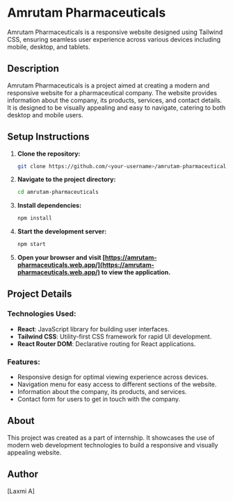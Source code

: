 # Amrutam Pharmaceuticals

Amrutam Pharmaceuticals is a responsive website designed using Tailwind CSS, ensuring seamless user experience across various devices including mobile, desktop, and tablets.

## Description

Amrutam Pharmaceuticals is a project aimed at creating a modern and responsive website for a pharmaceutical company. The website provides information about the company, its products, services, and contact details. It is designed to be visually appealing and easy to navigate, catering to both desktop and mobile users.

## Setup Instructions

1. **Clone the repository:**
   ```bash
   git clone https://github.com/<your-username>/amrutam-pharmaceuticals.git
   ```
   
2. **Navigate to the project directory:**
   ```bash
   cd amrutam-pharmaceuticals
   ```
   
3. **Install dependencies:**
   ```bash
   npm install
   ```
   
4. **Start the development server:**
   ```bash
   npm start
   ```

5. **Open your browser and visit [https://amrutam-pharmaceuticals.web.app/](https://amrutam-pharmaceuticals.web.app/) to view the application.**

## Project Details

### Technologies Used:

- **React**: JavaScript library for building user interfaces.
- **Tailwind CSS**: Utility-first CSS framework for rapid UI development.
- **React Router DOM**: Declarative routing for React applications.

### Features:

- Responsive design for optimal viewing experience across devices.
- Navigation menu for easy access to different sections of the website.
- Information about the company, its products, and services.
- Contact form for users to get in touch with the company.

## About

This project was created as a part of internship. It showcases the use of modern web development technologies to build a responsive and visually appealing website.

## Author

[Laxmi A]

